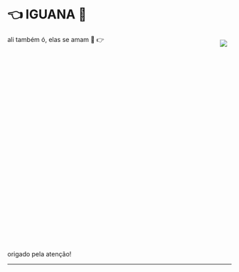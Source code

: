 # 👈 IGUANA 🤘
ali também ó, elas se amam 💞 👉
<img style="padding:10px" align="right" src="https://i.pinimg.com/originals/c9/4d/fd/c94dfd00ca86f20e1faa0d5504126986.jpg">
<br/><br/><br/><br/><br/><br/><br/><br/><br/><br/><br/><br/><br/><br/><br/><br/><br/><br/><br/><br/><br/><br/><br/><br/><br/><br/><br/><br/>
origado pela atenção!
<hr>
